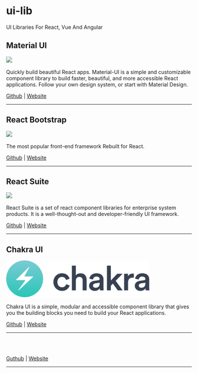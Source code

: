 # ui-lib
UI Libraries For React, Vue And Angular

## Material UI
<img src="https://material-ui.com/static/logo_raw.svg" height="100">

Quickly build beautiful React apps. Material-UI is a simple and customizable component library to build faster, beautiful, and more accessible React applications. Follow your own design system, or start with Material Design.

[Github](https://github.com/mui-org/material-ui) | [Website](https://material-ui.com/)

---

## React Bootstrap
<img src="https://www.rezourze.com/rz-storage/2020/09/React-Bootstrap-react-bootstrap-navbar.jpg" height="100">

The most popular front-end framework
Rebuilt for React.

[Github](https://github.com/react-bootstrap/react-bootstrap) | [Website](https://react-bootstrap.github.io/)

---

## React Suite
<img src="https://user-images.githubusercontent.com/1203827/65102389-7be3f100-d9fd-11e9-859e-ae9617ed2f91.png" height="100">

React Suite is a set of react component libraries for enterprise system products. It is a well-thought-out and developer-friendly UI framework.

[Github](https://github.com/rsuite/rsuite) | [Website](https://rsuitejs.com/)

---

## Chakra UI
<img src="https://raw.githubusercontent.com/chakra-ui/chakra-ui/main/logo/logo-colored.svg" height="100">

Chakra UI is a simple, modular and accessible component library that gives you the building blocks you need to build your React applications.

[Github](https://github.com/chakra-ui/chakra-ui/) | [Website](https://chakra-ui.com/)

---

##
<img src="" height="">



[Guthub]() | [Website]()

---